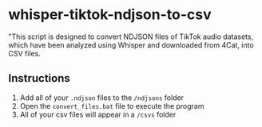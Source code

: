 # whisper-tiktok-ndjson-to-csv

"This script is designed to convert NDJSON files of TikTok audio datasets, which have been analyzed using Whisper and downloaded from 4Cat, into CSV files.

## Instructions

1. Add all of your `.ndjson` files to the `/ndjsons` folder
2. Open the `convert_files.bat` file to execute the program
3. All of your csv files will appear in a `/csvs` folder 
